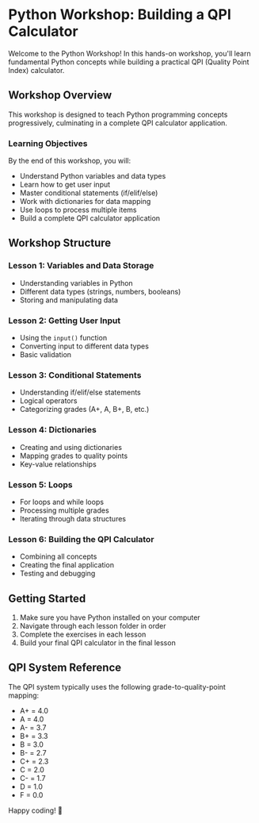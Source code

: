 # Python Workshop: Building a QPI Calculator

Welcome to the Python Workshop! In this hands-on workshop, you'll learn fundamental Python concepts while building a practical QPI (Quality Point Index) calculator.

## Workshop Overview

This workshop is designed to teach Python programming concepts progressively, culminating in a complete QPI calculator application.

### Learning Objectives

By the end of this workshop, you will:

- Understand Python variables and data types
- Learn how to get user input
- Master conditional statements (if/elif/else)
- Work with dictionaries for data mapping
- Use loops to process multiple items
- Build a complete QPI calculator application

## Workshop Structure

### Lesson 1: Variables and Data Storage

- Understanding variables in Python
- Different data types (strings, numbers, booleans)
- Storing and manipulating data

### Lesson 2: Getting User Input

- Using the `input()` function
- Converting input to different data types
- Basic validation

### Lesson 3: Conditional Statements

- Understanding if/elif/else statements
- Logical operators
- Categorizing grades (A+, A, B+, B, etc.)

### Lesson 4: Dictionaries

- Creating and using dictionaries
- Mapping grades to quality points
- Key-value relationships

### Lesson 5: Loops

- For loops and while loops
- Processing multiple grades
- Iterating through data structures

### Lesson 6: Building the QPI Calculator

- Combining all concepts
- Creating the final application
- Testing and debugging

## Getting Started

1. Make sure you have Python installed on your computer
2. Navigate through each lesson folder in order
3. Complete the exercises in each lesson
4. Build your final QPI calculator in the final lesson

## QPI System Reference

The QPI system typically uses the following grade-to-quality-point mapping:

- A+ = 4.0
- A = 4.0
- A- = 3.7
- B+ = 3.3
- B = 3.0
- B- = 2.7
- C+ = 2.3
- C = 2.0
- C- = 1.7
- D = 1.0
- F = 0.0

Happy coding! 🐍
